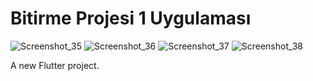 # Bitirme Projesi 1 Uygulaması
![Screenshot_35](https://github.com/sennachu/travel_mobile_app/assets/90784360/819ade50-8181-4101-be65-a1406a7b0c59)
![Screenshot_36](https://github.com/sennachu/travel_mobile_app/assets/90784360/f4d912cb-ec9f-4563-95e8-66263a7bdd2e)
![Screenshot_37](https://github.com/sennachu/travel_mobile_app/assets/90784360/e951da95-26e8-4a09-b356-c02e13e1bf3a)
![Screenshot_38](https://github.com/sennachu/travel_mobile_app/assets/90784360/6ac955a3-dfff-42ce-a26f-87b530bb4086)

A new Flutter project.
